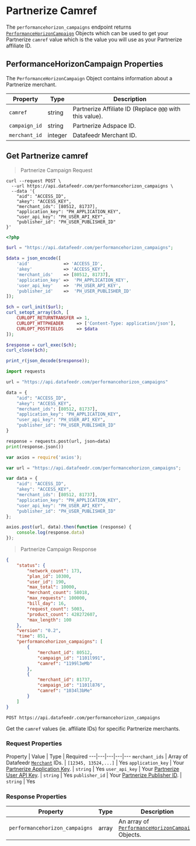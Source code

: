 # Partnerize Camref

The `performancehorizon_campaigns` endpoint returns [`PerformanceHorizonCampaign`](#performancehorizoncampaign-properties) Objects which can be used to get your Partnerize `camref` value which is the value you will use as your Partnerize affiliate ID.



## PerformanceHorizonCampaign Properties

The `PerformanceHorizonCampaign` Object contains information about a Partnerize merchant.


Property | Type | Description
---|---|---
`camref` | string | Partnerize Affiliate ID (Replace `@@@` with this value).
`campaign_id` | string | Partnerize Adspace ID.
`merchant_id`  | integer | Datafeedr Merchant ID.



## Get Partnerize camref

> Partnerize Campaign Request

```shell
curl --request POST \
  --url https://api.datafeedr.com/performancehorizon_campaigns \
  --data '{
    "aid": "ACCESS_ID",
    "akey": "ACCESS_KEY",
    "merchant_ids": [80512, 81737],
    "application_key": "PH_APPLICATION_KEY",
    "user_api_key": "PH_USER_API_KEY",
    "publisher_id": "PH_USER_PUBLISHER_ID"
}'
```

```php
<?php

$url = "https://api.datafeedr.com/performancehorizon_campaigns";

$data = json_encode([
    'aid'             => 'ACCESS_ID',
    'akey'            => 'ACCESS_KEY',
    'merchant_ids'    => [80512, 81737],
    'application_key' =>  'PH_APPLICATION_KEY',
    'user_api_key'    =>  'PH_USER_API_KEY',
    'publisher_id'    =>  'PH_USER_PUBLISHER_ID'
]);

$ch = curl_init($url);
curl_setopt_array($ch, [
    CURLOPT_RETURNTRANSFER => 1,
    CURLOPT_HTTPHEADER     => ['Content-Type: application/json'],
    CURLOPT_POSTFIELDS     => $data
]);

$response = curl_exec($ch);
curl_close($ch);

print_r(json_decode($response));
```

```python
import requests

url = "https://api.datafeedr.com/performancehorizon_campaigns"

data = {
    "aid": "ACCESS_ID",
    "akey": "ACCESS_KEY",
    "merchant_ids": [80512, 81737],
    "application_key": "PH_APPLICATION_KEY",
    "user_api_key": "PH_USER_API_KEY",
    "publisher_id": "PH_USER_PUBLISHER_ID"
}

response = requests.post(url, json=data)
print(response.json())
```

```javascript
var axios = require('axios');

var url = "https://api.datafeedr.com/performancehorizon_campaigns";

var data = {
    "aid": "ACCESS_ID",
    "akey": "ACCESS_KEY",
    "merchant_ids": [80512, 81737],
    "application_key": "PH_APPLICATION_KEY",
    "user_api_key": "PH_USER_API_KEY",
    "publisher_id": "PH_USER_PUBLISHER_ID"
};

axios.post(url, data).then(function (response) {
    console.log(response.data)
});
```


> Partnerize Campaign Response

```json
{
    "status": {
        "network_count": 173,
        "plan_id": 10300,
        "user_id": 190,
        "max_total": 10000,
        "merchant_count": 58018,
        "max_requests": 100000,
        "bill_day": 16,
        "request_count": 5003,
        "product_count": 428272607,
        "max_length": 100
    },
    "version": "0.2",
    "time": 851,
    "performancehorizon_campaigns": [
        {
            "merchant_id": 80512,
            "campaign_id": "1101l991",
            "camref": "1199l3eMb"
        },
        {
            "merchant_id": 81737,
            "campaign_id": "1101l876",
            "camref": "1034l3bMe"
        }
    ]
}
```

`POST https://api.datafeedr.com/performancehorizon_campaigns`

Get the `camref` values (ie. affiliate IDs) for specific Partnerize merchants.




### Request Properties

Property | Value | Type | Required
---|---|---|---|---
`merchant_ids` | Array of Datafeedr [`Merchant`](#merchant-properties) IDs. | `[12345, 13524,...]` | Yes
`application_key` | Your [Partnerize Application Key](https://datafeedrapi.helpscoutdocs.com/article/195-how-to-find-your-performance-horizon-publisher-id-and-api-keys). | `string` | Yes
`user_api_key` | Your [Partnerize User API Key](https://datafeedrapi.helpscoutdocs.com/article/195-how-to-find-your-performance-horizon-publisher-id-and-api-keys). | `string` | Yes
`publisher_id` | Your [Partnerize Publisher ID](https://datafeedrapi.helpscoutdocs.com/article/195-how-to-find-your-performance-horizon-publisher-id-and-api-keys). | `string` | Yes




### Response Properties

Property | Type | Description
---|---|---
`performancehorizon_campaigns` | array | An array of [`PerformanceHorizonCampaign`](#performancehorizoncampaign-properties) Objects.


